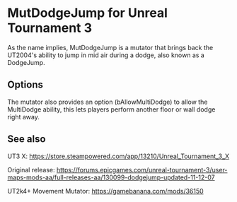 # MutDodgeJump for Unreal Tournament 3

As the name implies, MutDodgeJump is a mutator that brings back the UT2004's ability to jump in mid air during a dodge, also known as a DodgeJump.

## Options
The mutator also provides an option (bAllowMultiDodge) to allow the MultiDodge ability, this lets players perform another floor or wall dodge right away.

## See also

UT3 X: https://store.steampowered.com/app/13210/Unreal_Tournament_3_X

Original release: https://forums.epicgames.com/unreal-tournament-3/user-maps-mods-aa/full-releases-aa/130099-dodgejump-updated-11-12-07

UT2k4+ Movement Mutator: https://gamebanana.com/mods/36150
